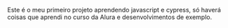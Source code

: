 Este é o meu primeiro projeto aprendendo javascript e cypress, só haverá coisas que aprendi no curso da Alura e desenvolvimentos de exemplo.
